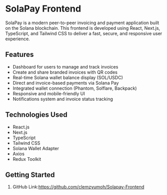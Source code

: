 # SolaPay Frontend

SolaPay is a modern peer-to-peer invoicing and payment application built on the Solana blockchain. This frontend is developed using React, Next.js, TypeScript, and Tailwind CSS to deliver a fast, secure, and responsive user experience.

## Features

- Dashboard for users to manage and track invoices
- Create and share branded invoices with QR codes
- Real-time Solana wallet balance display (SOL/USDC)
- Direct and invoice-based payments via Solana Pay
- Integrated wallet connection (Phantom, Solflare, Backpack)
- Responsive and mobile-friendly UI
- Notifications system and invoice status tracking

## Technologies Used

- React.js
- Next.js
- TypeScript
- Tailwind CSS
- Solana Wallet Adapter
- Axios
- Redux Toolkit

## Getting Started

1. GitHub Link:https://github.com/clemzyumoh/Solapay-Frontend
